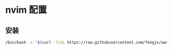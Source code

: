 # nvim 配置

## 安装

```bash
/bin/bash -c "$(curl -fsSL https://raw.githubusercontent.com/fengjx/awesome-settings/main/nvim/install.sh)"
```
